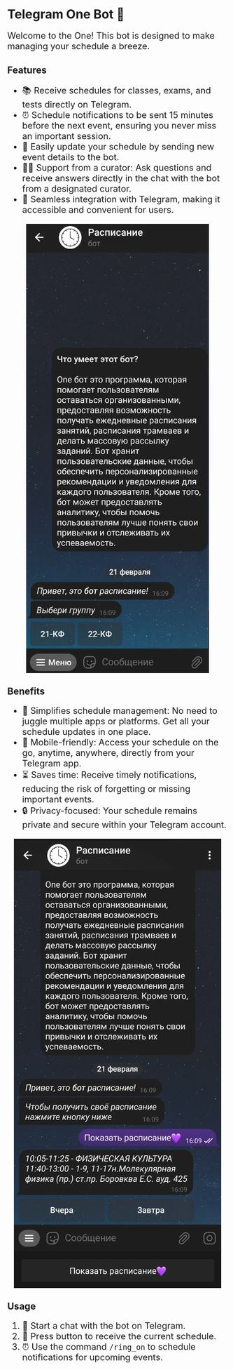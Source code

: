<h1>Telegram One Bot 🤖</h1>

<p style="font-size: 20px">Welcome to the One! This bot is designed to make managing your schedule a breeze.</p>

<h2>Features</h2>
<ul style="font-size: 20px">
    <li>📚 Receive schedules for classes, exams, and tests directly on Telegram.</li>
    <li>⏰ Schedule notifications to be sent 15 minutes before the next event, ensuring you never miss an important session.</li>
    <li>🔄 Easily update your schedule by sending new event details to the bot.</li>
    <li>👩‍🏫 Support from a curator: Ask questions and receive answers directly in the chat with the bot from a designated curator.</li>
    <li>🤖 Seamless integration with Telegram, making it accessible and convenient for users.</li>
</ul>

<img src="image/readme_photo_2.png" style="display: block; margin-left: auto; margin-right: auto;">

<h2>Benefits</h2>
<ul style="font-size: 20px">
    <li>🚀 Simplifies schedule management: No need to juggle multiple apps or platforms. Get all your schedule updates in one place.</li>
    <li>📱 Mobile-friendly: Access your schedule on the go, anytime, anywhere, directly from your Telegram app.</li>
    <li>⏳ Saves time: Receive timely notifications, reducing the risk of forgetting or missing important events.</li>
    <li>🔒 Privacy-focused: Your schedule remains private and secure within your Telegram account.</li>
</ul>

<img src="image/readme_photo_1.png" style="display: block; margin-left: auto; margin-right: auto;">

<h2>Usage</h2>
<ol style="font-size: 20px">
    <li>👋 Start a chat with the bot on Telegram.</li>
    <li>📝 Press button to receive the current schedule.</li>
    <li>⏰ Use the command <code>/ring_on</code> to schedule notifications for upcoming events.</li>
</ol>

